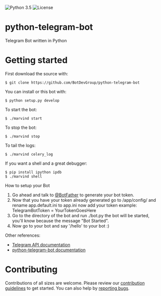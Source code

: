 ![Python 3.5](https://img.shields.io/badge/python-3.5-blue.svg) ![License](https://img.shields.io/github/license/mashape/apistatus.svg)
# python-telegram-bot
Telegram Bot written in Python


# Getting started

First download the source with:

    $ git clone https://github.com/BotDevGroup/python-telegram-bot

You can install or this bot with:

    $ python setup.py develop
    
    
To start the bot:

    $ ./marvind start
    
To stop the bot:

    $ ./marvind stop
    
To tail the logs:

    $ ./marvind celery_log

If you want a shell and a great debugger:
    
    $ pip install ipython ipdb
    $ ./marvind shell


How to setup your Bot

1. Go ahead and talk to [@BotFather](https://telegram.me/BotFather) to generate your bot token.
2. Now that you have your token already generated go to /app/config/ and rename app.default.ini to app.ini now add your token example: TelegramBotToken = YourTokenGoesHere
3. Go to the directory of the bot and run ./bot.py the bot will be started, you'll know because the message "Bot Started". 
4. Now go to your bot and say '/hello' to your bot :)




Other references:
- [Telegram API documentation](https://core.telegram.org/bots/api)
- [python-telegram-bot documentation](https://pythonhosted.org/python-telegram-bot/)


# Contributing

Contributions of all sizes are welcome. Please review our [contribution guidelines](https://github.com/BotDevGroup/python-telegram-bot/blob/master/CONTRIBUTING.md) to get started. You can also help by [reporting bugs](https://github.com/BotDevGroup/python-telegram-bot/issues/new).
